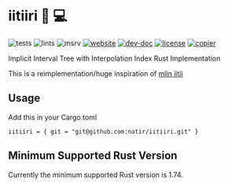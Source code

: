# iitiiri 🧬 💻

![tests](https://github.com/natir/iitiiri/workflows/tests/badge.svg)
![lints](https://github.com/natir/iitiiri/workflows/lints/badge.svg)
![msrv](https://github.com/natir/iitiiri/workflows/msrv/badge.svg)
[![website](https://github.com/natir/iitiiri/workflows/website/badge.svg)](https://natir.github.io/iitiiri)
[![dev-doc](https://img.shields.io/badge/dev-doc-blue)](https://natir.github.io/iitiiri/doc/iitiiri)
[![license](https://img.shields.io/badge/license-MIT-purple)](/blob/main/LICENSE)
[![copier](https://img.shields.io/badge/copier-template-yellow)](https://github.com/natir/copier-rust)

Implicit Interval Tree with Interpolation Index Rust Implementation

This is a reimplementation/huge inspiration  of [mlin iitii](https://github.com/mlin/iitii/)

## Usage

Add this in your Cargo.toml
```
iitiiri = { git = "git@github.com:natir/iitiiri.git" }
```

## Minimum Supported Rust Version

Currently the minimum supported Rust version is 1.74.
